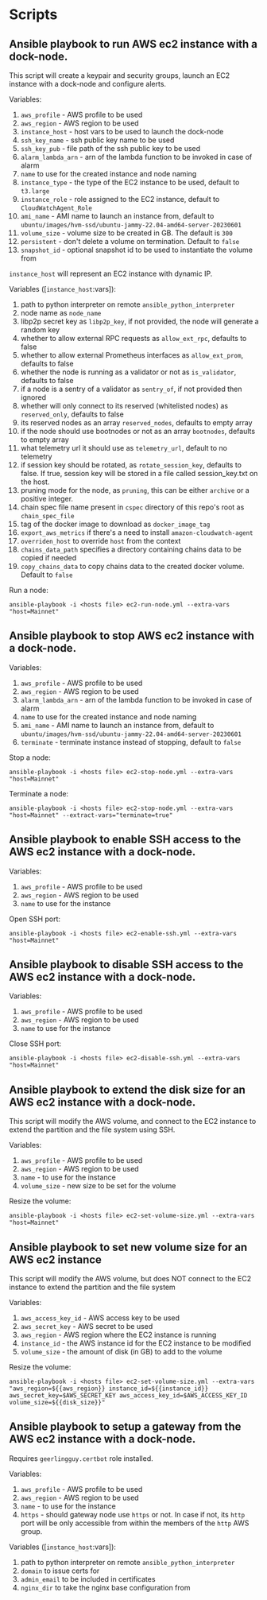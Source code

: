 # Scripts

## Ansible playbook to run AWS ec2 instance with a dock-node.

This script will create a keypair and security groups, launch an EC2 instance with a dock-node and configure alerts.

Variables:

1. `aws_profile` - AWS profile to be used
2. `aws_region` - AWS region to be used
3. `instance_host` - host vars to be used to launch the dock-node
4. `ssh_key_name` - ssh public key name to be used
5. `ssh_key_pub` - file path of the ssh public key to be used
6. `alarm_lambda_arn` - arn of the lambda function to be invoked in case of alarm
7. `name` to use for the created instance and node naming
8. `instance_type` - the type of the EC2 instance to be used, default to `t3.large`
9. `instance_role` - role assigned to the EC2 instance, default to `CloudWatchAgent_Role`
10. `ami_name` - AMI name to launch an instance from, default to `ubuntu/images/hvm-ssd/ubuntu-jammy-22.04-amd64-server-20230601`
11. `volume_size` - volume size to be created in GB. The default is `300`
12. `persistent` - don't delete a volume on termination. Default to `false`
13. `snapshot_id` - optional snapshot id to be used to instantiate the volume from

`instance_host` will represent an EC2 instance with dynamic IP.

Variables ([`instance_host`:vars]):

1. path to python interpreter on remote `ansible_python_interpreter`
2. node name as `node_name`
3. libp2p secret key as `libp2p_key`, if not provided, the node will generate a random key
4. whether to allow external RPC requests as `allow_ext_rpc`, defaults to false
5. whether to allow external Prometheus interfaces as `allow_ext_prom`, defaults to false
6. whether the node is running as a validator or not as `is_validator`, defaults to false
7. if a node is a sentry of a validator as `sentry_of`, if not provided then ignored
8. whether will only connect to its reserved (whitelisted nodes) as `reserved_only`, defaults to false
9. its reserved nodes as an array `reserved_nodes`, defaults to empty array
10. if the node should use bootnodes or not as an array `bootnodes`, defaults to empty array
11. what telemetry url it should use as `telemetry_url`, default to no telemetry
12. if session key should be rotated, as `rotate_session_key`, defaults to false. If true, session key will be stored
in a file called session_key.txt on the host.
13. pruning mode for the node, as `pruning`, this can be either `archive` or a positive integer.
14. chain spec file name present in `cspec` directory of this repo's root as `chain_spec_file`
15. tag of the docker image to download as `docker_image_tag`
16. `export_aws_metrics` if there's a need to install `amazon-cloudwatch-agent`
17. `overriden_host` to override `host` from the context
18. `chains_data_path` specifies a directory containing chains data to be copied if needed
19. `copy_chains_data` to copy chains data to the created docker volume. Default to `false`

Run a node:

```
ansible-playbook -i <hosts file> ec2-run-node.yml --extra-vars "host=Mainnet"
```

## Ansible playbook to stop AWS ec2 instance with a dock-node.

Variables:
1. `aws_profile` - AWS profile to be used
2. `aws_region` - AWS region to be used
3. `alarm_lambda_arn` - arn of the lambda function to be invoked in case of alarm
4. `name` to use for the created instance and node naming
5. `ami_name` - AMI name to launch an instance from, default to `ubuntu/images/hvm-ssd/ubuntu-jammy-22.04-amd64-server-20230601`
6. `terminate` - terminate instance instead of stopping, default to `false`

Stop a node:

```
ansible-playbook -i <hosts file> ec2-stop-node.yml --extra-vars "host=Mainnet"
```

Terminate a node:

```
ansible-playbook -i <hosts file> ec2-stop-node.yml --extra-vars "host=Mainnet" --extract-vars="terminate=true"
```

## Ansible playbook to enable SSH access to the AWS ec2 instance with a dock-node.

Variables:
1. `aws_profile` - AWS profile to be used
2. `aws_region` - AWS region to be used
3. `name` to use for the instance

Open SSH port:

```
ansible-playbook -i <hosts file> ec2-enable-ssh.yml --extra-vars "host=Mainnet"
```

## Ansible playbook to disable SSH access to the AWS ec2 instance with a dock-node.

Variables:
1. `aws_profile` - AWS profile to be used
2. `aws_region` - AWS region to be used
3. `name` to use for the instance

Close SSH port:

```
ansible-playbook -i <hosts file> ec2-disable-ssh.yml --extra-vars "host=Mainnet"
```

## Ansible playbook to extend the disk size for an AWS ec2 instance with a dock-node.

This script will modify the AWS volume, and connect to the EC2 instance to extend the partition and the file system using SSH.

Variables:
1. `aws_profile` - AWS profile to be used
2. `aws_region` - AWS region to be used
3. `name` - to use for the instance
4. `volume_size` - new size to be set for the volume

Resize the volume:

```
ansible-playbook -i <hosts file> ec2-set-volume-size.yml --extra-vars "host=Mainnet"
```

## Ansible playbook to set new volume size for an AWS ec2 instance

This script will modify the AWS volume, but does NOT connect to the EC2 instance to extend the partition and the file system

Variables:
1. `aws_access_key_id` - AWS access key to be used
2. `aws_secret_key` - AWS secret to be used
3. `aws_region` - AWS region where the EC2 instance is running
4. `instance_id` - the AWS instance id for the EC2 instance to be modified
5. `volume_size` - the amount of disk (in GB) to add to the volume

Resize the volume:

```
ansible-playbook -i <hosts file> ec2-set-volume-size.yml --extra-vars "aws_region=${{aws_region}} instance_id=${{instance_id}} aws_secret_key=$AWS_SECRET_KEY aws_access_key_id=$AWS_ACCESS_KEY_ID volume_size=${{disk_size}}"
```

## Ansible playbook to setup a gateway from the AWS ec2 instance with a dock-node.

Requires `geerlingguy.certbot` role installed.

Variables:

1. `aws_profile` - AWS profile to be used
2. `aws_region` - AWS region to be used
3. `name` - to use for the instance
4. `https` - should gateway node use `https` or not. In case if not, its `http` port will be only accessible from within the members of the `http` AWS group.

Variables ([`instance_host`:vars]):

1. path to python interpreter on remote `ansible_python_interpreter`
2. `domain` to issue certs for
3. `admin_email` to be included in certificates
4. `nginx_dir` to take the nginx base configuration from